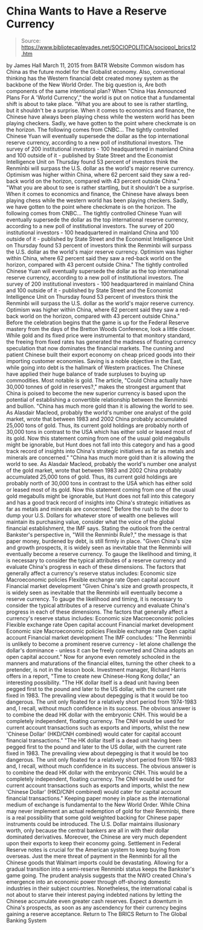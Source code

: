# China Wants to Have a Reserve Currency

> Source: https://www.bibliotecapleyades.net/SOCIOPOLITICA/sociopol_brics12.htm

by James Hall
March 11, 2015
from BATR Website
Common wisdom has China as the future model for the Globalist economy.
Also, conventional thinking has the Western financial debt created money system as the backbone of the New World Order.
The big question is,
Are both components of the same intentional plan?
When "China Has Announced Plans For A 'World Currency'," the world is put on notice that a fundamental shift is about to take place.
"What you are about to see is rather startling, but it shouldn't be a surprise. When it comes to economics and finance, the Chinese have always been playing chess while the western world has been playing checkers. Sadly, we have gotten to the point where checkmate is on the horizon. The following comes from CNBC... The tightly controlled Chinese Yuan will eventually supersede the dollar as the top international reserve currency, according to a new poll of institutional investors. The survey of 200 institutional investors - 100 headquartered in mainland China and 100 outside of it - published by State Street and the Economist Intelligence Unit on Thursday found 53 percent of investors think the Renminbi will surpass the U.S. dollar as the world's major reserve currency. Optimism was higher within China, where 62 percent said they saw a red-back world on the horizon, compared with 43 percent outside China."
"What you are about to see is rather startling, but it shouldn't be a surprise.
When it comes to economics and finance, the Chinese have always been playing chess while the western world has been playing checkers. Sadly, we have gotten to the point where checkmate is on the horizon.
The following comes from CNBC...
The tightly controlled Chinese Yuan will eventually supersede the dollar as the top international reserve currency, according to a new poll of institutional investors. The survey of 200 institutional investors - 100 headquartered in mainland China and 100 outside of it - published by State Street and the Economist Intelligence Unit on Thursday found 53 percent of investors think the Renminbi will surpass the U.S. dollar as the world's major reserve currency. Optimism was higher within China, where 62 percent said they saw a red-back world on the horizon, compared with 43 percent outside China."
The tightly controlled Chinese Yuan will eventually supersede the dollar as the top international reserve currency, according to a new poll of institutional investors.
The survey of 200 institutional investors - 100 headquartered in mainland China and 100 outside of it - published by State Street and the Economist Intelligence Unit on Thursday found 53 percent of investors think the Renminbi will surpass the U.S. dollar as the world's major reserve currency.
Optimism was higher within China, where 62 percent said they saw a red-back world on the horizon, compared with 43 percent outside China."
Before the celebration begins that the game is up for the Federal Reserve mastery from the days of the Bretton Woods Conference, look a little closer.
While gold and its fixed price were instrumental to that monitory standard, the freeing from fixed rates has generated the madness of floating currency speculation that now dominates the financial markets.
The cunning and patient Chinese built their export economy on cheap priced goods into their importing customer economies. Saving is a noble objective in the East, while going into debt is the hallmark of Western practices.
The Chinese have applied their huge balance of trade surpluses to buying up commodities. Most notable is gold.
The article, "Could China actually have 30,000 tonnes of gold in reserves?," makes the strongest argument that China is poised to become the new superior currency is based upon the potential of establishing a convertible relationship between the Renminbi and bullion.
"China has much more gold than it is allowing the world to see. As Alasdair Macleod, probably the world's number one analyst of the gold market, wrote that between 1983 and 2002 China probably accumulated 25,000 tons of gold. Thus, its current gold holdings are probably north of 30,000 tons in contrast to the USA which has either sold or leased most of its gold. Now this statement coming from one of the usual gold megabulls might be ignorable, but Hunt does not fall into this category and has a good track record of insights into China's strategic initiatives as far as metals and minerals are concerned."
"China has much more gold than it is allowing the world to see.
As Alasdair Macleod, probably the world's number one analyst of the gold market, wrote that between 1983 and 2002 China probably accumulated 25,000 tons of gold.
Thus, its current gold holdings are probably north of 30,000 tons in contrast to the USA which has either sold or leased most of its gold.
Now this statement coming from one of the usual gold megabulls might be ignorable, but Hunt does not fall into this category and has a good track record of insights into China's strategic initiatives as far as metals and minerals are concerned."
Before the rush to the door to dump your U.S. Dollars for whatever store of wealth one believes will maintain its purchasing value, consider what the voice of the global financial establishment, the IMF says.
Stating the outlook from the central Bankster's perspective in, "Will the Renminbi Rule?," the message is that paper money, burdened by debt, is still firmly in place.
"Given China's size and growth prospects, it is widely seen as inevitable that the Renminbi will eventually become a reserve currency. To gauge the likelihood and timing, it is necessary to consider the typical attributes of a reserve currency and evaluate China's progress in each of these dimensions. The factors that generally affect a currency's reserve status includes: Economic size Macroeconomic policies Flexible exchange rate Open capital account Financial market development
"Given China's size and growth prospects, it is widely seen as inevitable that the Renminbi will eventually become a reserve currency.
To gauge the likelihood and timing, it is necessary to consider the typical attributes of a reserve currency and evaluate China's progress in each of these dimensions.
The factors that generally affect a currency's reserve status includes:
Economic size Macroeconomic policies Flexible exchange rate Open capital account Financial market development
Economic size
Macroeconomic policies
Flexible exchange rate
Open capital account
Financial market development
The IMF concludes:
"The Renminbi is unlikely to become a prominent reserve currency - let alone challenge the dollar's dominance - unless it can be freely converted and China adopts an open capital account."
Now for anyone even remotely schooled in the manners and maturations of the financial elites, turning the other cheek to a pretender, is not in the lesson book.
Investment manager, Richard Harris offers in a report, "Time to create new Chinese-Hong Kong dollar," an interesting possibility.
"The HK dollar itself is a dead unit having been pegged first to the pound and later to the US dollar, with the current rate fixed in 1983. The prevailing view about depegging is that it would be too dangerous. The unit only floated for a relatively short period from 1974-1983 and, I recall, without much confidence in its success. The obvious answer is to combine the dead HK dollar with the embryonic CNH. This would be a completely independent, floating currency. The CNH would be used for current account transactions such as exports and imports, whilst the new 'Chinese Dollar' (HKD/CNH combined) would cater for capital account financial transactions."
"The HK dollar itself is a dead unit having been pegged first to the pound and later to the US dollar, with the current rate fixed in 1983.
The prevailing view about depegging is that it would be too dangerous. The unit only floated for a relatively short period from 1974-1983 and, I recall, without much confidence in its success.
The obvious answer is to combine the dead HK dollar with the embryonic CNH. This would be a completely independent, floating currency.
The CNH would be used for current account transactions such as exports and imports, whilst the new 'Chinese Dollar' (HKD/CNH combined) would cater for capital account financial transactions."
Keeping paper money in place as the international medium of exchange is fundamental to the New World Order.
While China may never implement an actual redemption of gold for their Renminbi, there is a real possibility that some gold weighted backing for Chinese paper instruments could be introduced.
The U.S. Dollar maintains illusionary worth, only because the central bankers are all in with their dollar dominated derivatives.
Moreover, the Chinese are very much dependent upon their exports to keep their economy going. Settlement in Federal Reserve notes is crucial for the American system to keep buying from overseas.
Just the mere threat of payment in the Renminbi for all the Chinese goods that Walmart imports could be devastating. Allowing for a gradual transition into a semi-reserve Renminbi status keeps the Bankster's game going.
The prudent analysis suggests that the NWO created China's emergence into an economic power through off-shoring domestic industries in their subject countries. Nonetheless, the international cabal is not about to starve their interest paying indebted nations by letting the Chinese accumulate even greater cash reserves.
Expect a downturn in China's prospects, as soon as any ascendency for their currency begins gaining a reserve acceptance.
Return to The BRICS
Return to The Global Banking System
